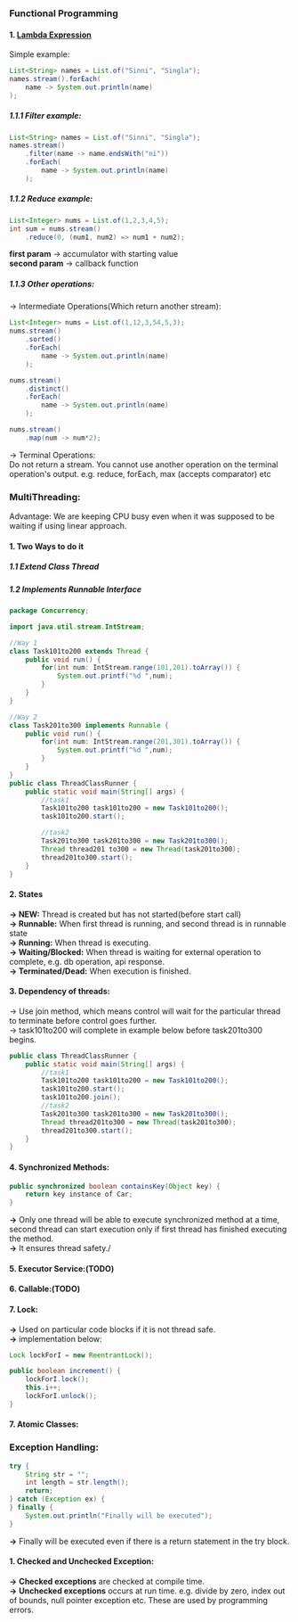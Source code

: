 ### Functional Programming

#### 1. <u>Lambda Expression</u>
Simple example:
```java
List<String> names = List.of("Sinni", "Singla");
names.stream().forEach(
    name -> System.out.println(name)
);
```

##### 1.1.1 Filter example:
```java
List<String> names = List.of("Sinni", "Singla");
names.stream()
    .filter(name -> name.endsWith("ni"))
    .forEach(
        name -> System.out.println(name)
    );
```
##### 1.1.2 Reduce example:
```java
List<Integer> nums = List.of(1,2,3,4,5);
int sum = nums.stream()
    .reduce(0, (num1, num2) => num1 + num2);
```
**first param** -> accumulator with starting value\
**second param** -> callback function

##### 1.1.3 Other operations:

-> Intermediate Operations(Which return another stream):
```java
List<Integer> nums = List.of(1,12,3,54,5,3);
nums.stream()
    .sorted()
    .forEach(
        name -> System.out.println(name)
    );

nums.stream()
    .distinct()
    .forEach(
        name -> System.out.println(name)
    );    

nums.stream()
    .map(num -> num*2);
```

-> Terminal Operations:\
Do not return a stream. You cannot use another operation on the terminal operation's output. e.g. reduce, forEach, max (accepts comparator) etc

### MultiThreading:
Advantage: We are keeping CPU busy even when it was supposed to be waiting if using linear approach.

#### 1. Two Ways to do it

##### 1.1 Extend Class Thread
##### 1.2 Implements Runnable Interface

```java
package Concurrency;

import java.util.stream.IntStream;

//Way 1
class Task101to200 extends Thread {
    public void run() {
        for(int num: IntStream.range(101,201).toArray()) {
            System.out.printf("%d ",num);
        }
    }
}

//Way 2
class Task201to300 implements Runnable {
    public void run() {
        for(int num: IntStream.range(201,301).toArray()) {
            System.out.printf("%d ",num);
        }
    }
}
public class ThreadClassRunner {
    public static void main(String[] args) {
        //task1
        Task101to200 task101to200 = new Task101to200();
        task101to200.start();

        //task2
        Task201to300 task201to300 = new Task201to300();
        Thread thread201 to300 = new Thread(task201to300);
        thread201to300.start();
    }
}
```

#### 2. States
**-> NEW:** Thread is created but has not started(before start call)\
**-> Runnable:** When first thread is running, and second thread is in runnable state\
**-> Running:** When thread is executing.\
**-> Waiting/Blocked:** When thread is waiting for external operation to complete, e.g. db operation, api response. \
**-> Terminated/Dead:** When execution is finished.

#### 3. Dependency of threads:
-> Use join method, which means control will wait for the particular thread to terminate before control goes further.\
-> task101to200 will complete in example below before task201to300 begins.  
```java
public class ThreadClassRunner {
    public static void main(String[] args) {
        //task1
        Task101to200 task101to200 = new Task101to200();
        task101to200.start();
        task101to200.join();
        //task2
        Task201to300 task201to300 = new Task201to300();
        Thread thread201to300 = new Thread(task201to300);
        thread201to300.start();
    }
}
```

#### 4. Synchronized Methods:
```java
public synchronized boolean containsKey(Object key) {
    return key instance of Car;
}
```
**->** Only one thread will be able to execute synchronized method at a time, second thread can start execution only if first thread has finished executing the method.\
**->** It ensures thread safety./

#### 5. Executor Service:(TODO)
#### 6. Callable:(TODO)

#### 7. Lock:
**->** Used on particular code blocks if it is not thread safe.\
**->** implementation below:

```java
Lock lockForI = new ReentrantLock();

public boolean increment() {
    lockForI.lock();
    this.i++;
    lockForI.unlock();
}
```
#### 7. Atomic Classes:

### Exception Handling:
```java
try {
    String str = "";
    int length = str.length();
    return;
} catch (Exception ex) {
} finally {
    System.out.println("Finally will be executed");
}
```
**->** Finally will be executed even if there is a return statement in the try block.

#### 1. Checked and Unchecked Exception:

**->** **Checked exceptions** are checked at compile time.\
**->** **Unchecked exceptions** occurs at run time. e.g. divide by zero, index out of bounds, null pointer exception etc. These are used by programming errors.
